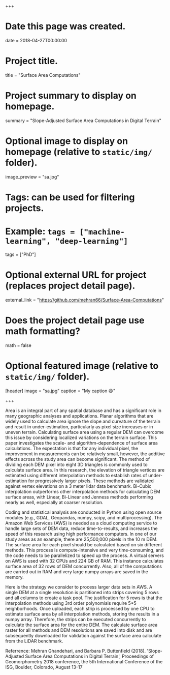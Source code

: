 +++
# Date this page was created.
date = 2018-04-27T00:00:00

# Project title.
title = "Surface Area Computations"

# Project summary to display on homepage.
summary = "Slope-Adjusted Surface Area Computations in Digital Terrain"

# Optional image to display on homepage (relative to `static/img/` folder).
image_preview = "sa.jpg"

# Tags: can be used for filtering projects.
# Example: `tags = ["machine-learning", "deep-learning"]`
tags = ["PhD"]

# Optional external URL for project (replaces project detail page).
external_link = "https://github.com/mehran66/Surface-Area-Computations"

# Does the project detail page use math formatting?
math = false

# Optional featured image (relative to `static/img/` folder).
[header]
image = "sa.jpg"
caption = "My caption :smile:"

+++

Area is an integral part of any spatial database and has a significant role in many geographic analyses and applications. Planar algorithms that are widely used to calculate area ignore the slope and curvature of the terrain and result in under-estimation, particularly as pixel size increases or in uneven terrain. Calculating surface area using a regular DEM can overcome this issue by considering localized variations on the terrain surface. This paper investigates the scale- and algorithm-dependence of surface area calculations. The expectation is that for any individual pixel, the improvement in measurements can be relatively small, however, the additive effects across the study area can become significant. The method of dividing each DEM pixel into eight 3D triangles is commonly used to calculate surface area. In this research, the elevation of triangle vertices are estimated using different interpolation methods to establish rates of under-estimation for progressively larger pixels. These methods are validated against vertex elevations on a 3 meter lidar data benchmark. Bi-Cubic interpolation outperforms other interpolation methods for calculating DEM surface areas, with Linear, Bi-Linear and Jenness methods performing nearly as well, especially at coarser resolution. 

Coding and statistical analysis are conducted in Python using open source modules (e.g., GDAL, Geopandas, numpy, scipy, and multiprocessing). The Amazon Web Services (AWS) is needed as a cloud computing service to handle large sets of DEM data, reduce time-to-results, and increases the speed of this research using high performance computers. In one of our study areas as an example, there are 25,500,000 pixels in the 10 m DEM. The surface area for each pixel should be calculated based on six different methods. This process is compute-intensive and very time-consuming, and the code needs to be parallelized to speed up the process. A virtual servers on AWS is used with 32 CPUs and 224 GB of RAM. This instance calculates surface area of 32 rows of DEM concurrently. Also, all of the computations are carried out in RAM and very large numpy arrays are saved in the memory.

Here is the strategy we consider to process larger data sets in AWS. A single DEM at a single resolution is partitioned into strips covering 5 rows and all columns to create a task pool. The justification for 5 rows is that the interpolation methods using 3rd order polynomials require 5*5 neighborhoods. Once uploaded, each strip is processed by one CPU to estimate surface area by all interpolation methods, storing the results in a numpy array. Therefore, the strips can be executed concurrently to calculate the surface area for the entire DEM. The calculate surface area raster for all methods and DEM resolutions are saved into disk and are subsequently downloaded for validation against the surface area calculate from the LiDAR benchmark. 

Referrence:	Mehran Ghandehari, and Barbara P. Buttenfield (2018). 'Slope-Adjusted Surface Area Computations in Digital Terrain', Proceedings of Geomorphometry 2018 conference, the 5th International Conference of the ISG, Boulder, Colorado, August 13-17